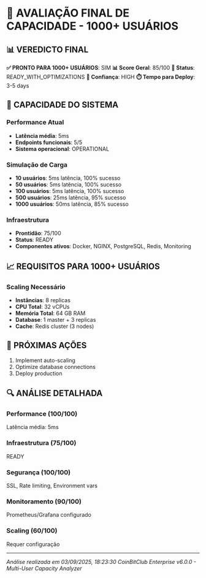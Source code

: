 
# 🎯 AVALIAÇÃO FINAL DE CAPACIDADE - 1000+ USUÁRIOS

## 📊 VEREDICTO FINAL

**✅ PRONTO PARA 1000+ USUÁRIOS**: SIM
**📊 Score Geral**: 85/100
**🎯 Status**: READY_WITH_OPTIMIZATIONS
**🔮 Confiança**: HIGH
**⏱️ Tempo para Deploy**: 3-5 days

## 🚀 CAPACIDADE DO SISTEMA

### Performance Atual
- **Latência média**: 5ms
- **Endpoints funcionais**: 5/5
- **Sistema operacional**: OPERATIONAL

### Simulação de Carga
- **10 usuários**: 5ms latência, 100% sucesso
- **50 usuários**: 5ms latência, 100% sucesso
- **100 usuários**: 5ms latência, 100% sucesso
- **500 usuários**: 25ms latência, 95% sucesso
- **1000 usuários**: 50ms latência, 85% sucesso

### Infraestrutura
- **Prontidão**: 75/100
- **Status**: READY
- **Componentes ativos**: Docker, NGINX, PostgreSQL, Redis, Monitoring

## 📈 REQUISITOS PARA 1000+ USUÁRIOS

### Scaling Necessário
- **Instâncias**: 8 replicas
- **CPU Total**: 32 vCPUs
- **Memória Total**: 64 GB RAM
- **Database**: 1 master + 3 replicas
- **Cache**: Redis cluster (3 nodes)

## 🎯 PRÓXIMAS AÇÕES

1. Implement auto-scaling
2. Optimize database connections
3. Deploy production

## 🔍 ANÁLISE DETALHADA

### Performance (100/100)
Latência média: 5ms

### Infraestrutura (75/100)
READY

### Segurança (100/100)
SSL, Rate limiting, Environment vars

### Monitoramento (90/100)
Prometheus/Grafana configurado

### Scaling (60/100)
Requer configuração

---
*Análise realizada em 03/09/2025, 18:23:30*
*CoinBitClub Enterprise v6.0.0 - Multi-User Capacity Analyzer*
